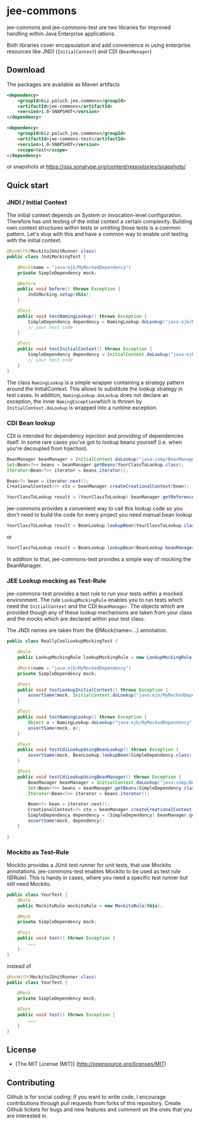 jee-commons
===============

jee-commons and jee-commons-test are two libraries for improved handling within Java Enterprise applications.

Both libraries cover encapsulation and add convenience in using enterprise resources like JNDI (`InitialContext`) and CDI (`BeanManager`)



Download
--------------

The packages are available as Maven artifacts

```xml
<dependency>
    <groupId>biz.paluch.jee.commons</groupId>
    <artifactId>jee-commons</artifactId>
    <version>1.0-SNAPSHOT</version>
</dependency>

<dependency>
    <groupId>biz.paluch.jee.commons</groupId>
    <artifactId>jee-commons-test</artifactId>
    <version>1.0-SNAPSHOT</version>
    <scope>test</scope>
</dependency>
```
or snapshots at https://oss.sonatype.org/content/repositories/snapshots/

## Quick start


### JNDI / Initial Context

The initial context depends on System or invocation-level configuration. Therefore has unit testing of the initial context a certain complexity. Building own context structures within tests or omitting those tests is a common pattern. Let's stop with this and have a common way to enable unit testing with the initial context.

```java
@RunWith(MockitoJUnitRunner.class)
public class JndiMockingTest {

    @Mock(name = "java:ejb/MyMockedDependency")
    private SimpleDependency mock;

    @Before
    public void before() throws Exception {
        JndiMocking.setup(this);
    }

    @Test
    public void testNamingLookup() throws Exception {
        SimpleDependency dependency = NamingLookup.doLookup("java:ejb/MyMockedDependency");
        // your test code
    }

    @Test
    public void testInitialContext() throws Exception {
        SimpleDependency dependency = InitialContext.doLookup("java:ejb/MyMockedDependency");
        // your test code
    }
}
```

The class `NamingLookup` is a simple wrapper containing a strategy pattern around the InitialContext. This allows to substitute the lookup strategy in test cases. In addition, `NamingLookup.doLookup` does not declare an exception, the inner `NamingException`which is thrown by `InitialContext.doLookup` is wrapped into a runtime exception.

### CDI Bean lookup

CDI is intended for dependency injection and providing of dependencies itself. In some rare cases you've got to lookup beans yourself (i.e. when you're decoupled from Injection).

```java
BeanManager beanManager = InitialContext.doLookup("java:comp/BeanManager");
Set<Bean<?>> beans = beanManager.getBeans(YourClassToLookup.class);
Iterator<Bean<?>> iterator = beans.iterator();

Bean<?> bean = iterator.next();
CreationalContext<?> ctx = beanManager.createCreationalContext(bean);

YourClassToLookup result = (YourClassToLookup) beanManager.getReference(bean, bean.getBeanClass(), ctx);
```

jee-commons provides a convenient way to call this lookup code so you don't need to build the code for every project you need manual bean lookup

```java
YourClassToLookup result = BeanLookup.lookupBean(YourClassToLookup.class);
```

or

```java
YourClassToLookup result = BeanLookup.lookupBean(BeanLookup.beanManager(), YourClassToLookup.class);
```

In addition to that, jee-commons-test provides a simple way of mocking the BeanManager.

### JEE Lookup mocking as Test-Rule

jee-commons-test provides a test rule to run your tests within a mocked environment. The rule `LookupMockingRule` enables you to run tests which need the `InitialContext` and the CDI `BeanManager`. The objects which are provided though any of these lookup mechanisms are taken from your class and the mocks which are declared within your test class.

The JNDI names are taken from the @Mock(name=...) annotation.

```java
public class ReallyCoolLookupMockingTest {

    @Rule
    public LookupMockingRule lookupMockingRule = new LookupMockingRule(this);

    @Mock(name = "java:ejb/MyMockedDependency")
    private SimpleDependency mock;

    @Test
    public void testLookupInitialContext() throws Exception {
        assertSame(mock, InitialContext.doLookup("java:ejb/MyMockedDependency"));
    }

    @Test
    public void testNamingLookup() throws Exception {
        Object o = NamingLookup.doLookup("java:ejb/MyMockedDependency");
        assertSame(mock, o);
    }

    @Test
    public void testCdiLookupUsingBeanLookup() throws Exception {
        assertSame(mock, BeanLookup.lookupBean(SimpleDependency.class));
    }

    @Test
    public void testCdiLookupUsingBeanManager() throws Exception {
        BeanManager beanManager = InitialContext.doLookup("java:comp/BeanManager");
        Set<Bean<?>> beans = beanManager.getBeans(SimpleDependency.class);
        Iterator<Bean<?>> iterator = beans.iterator();

        Bean<?> bean = iterator.next();
        CreationalContext<?> ctx = beanManager.createCreationalContext(bean);
        SimpleDependency dependency = (SimpleDependency) beanManager.getReference(bean, bean.getBeanClass(), ctx);
        assertSame(mock, dependency);
    }

}

```


### Mockito as Test-Rule

Mockito provides a JUnit test runner for unit tests, that use Mockito annotations. jee-commons-test enables Mockito to be used as test rule (@Rule). This is handy in cases, where you need a specific test runner but still need Mockito.


```java
public class YourTest {
    @Rule
    public MockitoRule mockitoRule = new MockitoRule(this);

    @Mock
    private SimpleDependency mock;

    @Test
    public void test() throws Exception {
        ...
    }
}
```

instead of

```java
@RunWith(MockitoJUnitRunner.class)
public class YourTest {

    @Mock
    private SimpleDependency mock;

    @Test
    public void test() throws Exception {
        ...
    }
}
```

License
-------
* [The MIT License (MIT)] (http://opensource.org/licenses/MIT)

Contributing
-------
Github is for social coding: if you want to write code, I encourage contributions through pull requests from forks of this repository.
Create Github tickets for bugs and new features and comment on the ones that you are interested in.
